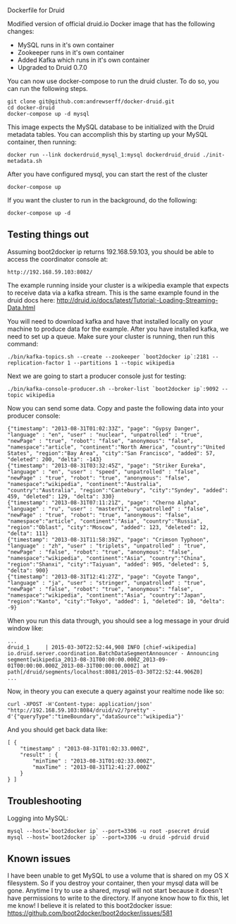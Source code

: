 Dockerfile for Druid

Modified version of official druid.io Docker image that has the following changes:
 * MySQL runs in it's own container
 * Zookeeper runs in it's own container
 * Added Kafka which runs in it's own container 
 * Upgraded to Druid 0.7.0

You can now use docker-compose to run the druid cluster. To do so, you can run
the following steps. 

    git clone git@github.com:andrewserff/docker-druid.git
    cd docker-druid
    docker-compose up -d mysql
    
This image expects the MySQL database to be initialized with the Druid
metadata tables.  You can accomplish this by starting up your MySQL container, then running:

    docker run --link dockerdruid_mysql_1:mysql dockerdruid_druid ./init-metadata.sh

After you have configured mysql, you can start the rest of the cluster
  
    docker-compose up

If you want the cluster to run in the background, do the following:

    docker-compose up -d

## Testing things out
Assuming boot2docker ip returns 192.168.59.103, you should be able to access the coordinator console at:

    http://192.168.59.103:8082/

The example running inside your cluster is a wikipedia example that expects to 
receive data via a kafka stream. This is the same example found in the druid docs here: 
http://druid.io/docs/latest/Tutorial:-Loading-Streaming-Data.html

You will need to download kafka and have that installed
locally on your machine to produce data for the example.  After you have installed kafka,
we need to set up a queue. Make sure your cluster is running, then run this command:

    ./bin/kafka-topics.sh --create --zookeeper `boot2docker ip`:2181 --replication-factor 1 --partitions 1 --topic wikipedia

Next we are going to start a producer console just for testing:

    ./bin/kafka-console-producer.sh --broker-list `boot2docker ip`:9092 --topic wikipedia

Now you can send some data.  Copy and paste the following data into your producer console:

    {"timestamp": "2013-08-31T01:02:33Z", "page": "Gypsy Danger", "language" : "en", "user" : "nuclear", "unpatrolled" : "true", "newPage" : "true", "robot": "false", "anonymous": "false", "namespace":"article", "continent":"North America", "country":"United States", "region":"Bay Area", "city":"San Francisco", "added": 57, "deleted": 200, "delta": -143}
    {"timestamp": "2013-08-31T03:32:45Z", "page": "Striker Eureka", "language" : "en", "user" : "speed", "unpatrolled" : "false", "newPage" : "true", "robot": "true", "anonymous": "false", "namespace":"wikipedia", "continent":"Australia", "country":"Australia", "region":"Cantebury", "city":"Syndey", "added": 459, "deleted": 129, "delta": 330}
    {"timestamp": "2013-08-31T07:11:21Z", "page": "Cherno Alpha", "language" : "ru", "user" : "masterYi", "unpatrolled" : "false", "newPage" : "true", "robot": "true", "anonymous": "false", "namespace":"article", "continent":"Asia", "country":"Russia", "region":"Oblast", "city":"Moscow", "added": 123, "deleted": 12, "delta": 111}
    {"timestamp": "2013-08-31T11:58:39Z", "page": "Crimson Typhoon", "language" : "zh", "user" : "triplets", "unpatrolled" : "true", "newPage" : "false", "robot": "true", "anonymous": "false", "namespace":"wikipedia", "continent":"Asia", "country":"China", "region":"Shanxi", "city":"Taiyuan", "added": 905, "deleted": 5, "delta": 900}
    {"timestamp": "2013-08-31T12:41:27Z", "page": "Coyote Tango", "language" : "ja", "user" : "stringer", "unpatrolled" : "true", "newPage" : "false", "robot": "true", "anonymous": "false", "namespace":"wikipedia", "continent":"Asia", "country":"Japan", "region":"Kanto", "city":"Tokyo", "added": 1, "deleted": 10, "delta": -9}

When you run this data through, you should see a log message in your druid window like:

    ...
    druid_1     | 2015-03-30T22:52:44,908 INFO [chief-wikipedia] io.druid.server.coordination.BatchDataSegmentAnnouncer - Announcing segment[wikipedia_2013-08-31T00:00:00.000Z_2013-09-01T00:00:00.000Z_2013-08-31T00:00:00.000Z] at path[/druid/segments/localhost:8081/2015-03-30T22:52:44.906Z0]
    ...

Now, in theory you can execute a query against your realtime node like so:

    curl -XPOST -H'Content-type: application/json' "http://192.168.59.103:8084/druid/v2/?pretty" -d'{"queryType":"timeBoundary","dataSource":"wikipedia"}'

And you should get back data like:

    [ {
        "timestamp" : "2013-08-31T01:02:33.000Z",
        "result" : {
            "minTime" : "2013-08-31T01:02:33.000Z",
            "maxTime" : "2013-08-31T12:41:27.000Z"
        }
    } ]

## Troubleshooting
Logging into MySQL:

    mysql --host=`boot2docker ip` --port=3306 -u root -psecret druid
    mysql --host=`boot2docker ip` --port=3306 -u druid -pdruid druid


## Known issues
I have been unable to get MySQL to use a volume that is shared on my OS X filesystem.
So if you destroy your container, then your mysql data will be gone. Anytime I try 
to use a shared, mysql will not start because it doesn't have permissions to write to the directory. 
If anyone know how to fix this, let me know!  I believe it is related to this boot2docker issue: 
https://github.com/boot2docker/boot2docker/issues/581

